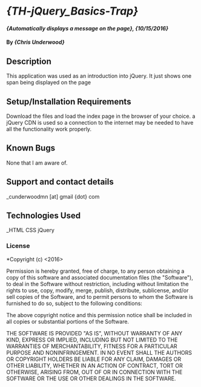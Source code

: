 # _{TH-jQuery_Basics-Trap}_

#### _{Automatically displays a message on the page}, {10/15/2016}_

#### By _**{Chris Underwood}**_

## Description

This application was used as an introduction into jQuery. It just shows one span being displayed on the page

## Setup/Installation Requirements

Download the files and load the index page in the browser of your choice. a jQuery CDN is used so a connection to the internet may be needed to have all the functionality work properly.

## Known Bugs

None that I am aware of.

## Support and contact details

_cunderwoodmn [at] gmail {dot} com

## Technologies Used

_HTML
CSS
jQuery

### License

*Copyright (c) <2016> <Chris Underwood>

Permission is hereby granted, free of charge, to any person obtaining a copy of this software and associated documentation files (the "Software"), to deal in the Software without restriction, including without limitation the rights to use, copy, modify, merge, publish, distribute, sublicense, and/or sell copies of the Software, and to permit persons to whom the Software is furnished to do so, subject to the following conditions:

The above copyright notice and this permission notice shall be included in all copies or substantial portions of the Software.

THE SOFTWARE IS PROVIDED "AS IS", WITHOUT WARRANTY OF ANY KIND, EXPRESS OR IMPLIED, INCLUDING BUT NOT LIMITED TO THE WARRANTIES OF MERCHANTABILITY, FITNESS FOR A PARTICULAR PURPOSE AND NONINFRINGEMENT. IN NO EVENT SHALL THE AUTHORS OR COPYRIGHT HOLDERS BE LIABLE FOR ANY CLAIM, DAMAGES OR OTHER LIABILITY, WHETHER IN AN ACTION OF CONTRACT, TORT OR OTHERWISE, ARISING FROM, OUT OF OR IN CONNECTION WITH THE SOFTWARE OR THE USE OR OTHER DEALINGS IN THE SOFTWARE.
